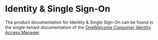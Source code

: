 # Identity & Single Sign-On

The product documentation for Identity & Single Sign-On can be found in the single-tenant documentation of
the [OneWelcome Consumer Identity Access Manager](https://docs-single-tenant.onegini.com/cim/stable/idp/).